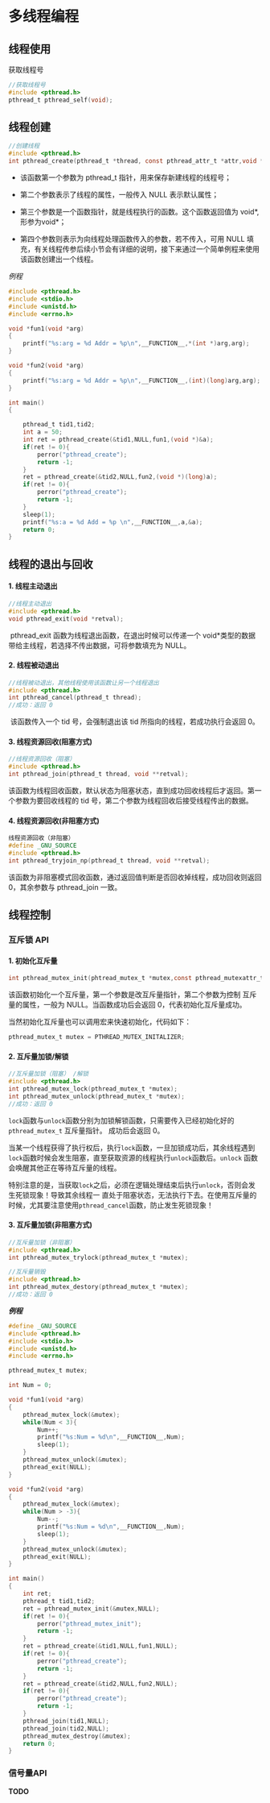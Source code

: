 # 多线程编程

## 线程使用

获取线程号

```c
//获取线程号
#include <pthread.h>
pthread_t pthread_self(void);
```

## 线程创建

```c
//创建线程
#include <pthread.h>
int pthread_create(pthread_t *thread, const pthread_attr_t *attr,void *(*start_routine) (void *), void *arg);
```

- 该函数第一个参数为 pthread_t 指针，用来保存新建线程的线程号；

- 第二个参数表示了线程的属性，一般传入 NULL 表示默认属性；

- 第三个参数是一个函数指针，就是线程执行的函数。这个函数返回值为 void\*,形参为void\*；

- 第四个参数则表示为向线程处理函数传入的参数，若不传入，可用 NULL 填充，有关线程传参后续小节会有详细的说明，接下来通过一个简单例程来使用该函数创建出一个线程。

*例程*

```c
#include <pthread.h>
#include <stdio.h>
#include <unistd.h>
#include <errno.h>

void *fun1(void *arg)
{
	printf("%s:arg = %d Addr = %p\n",__FUNCTION__,*(int *)arg,arg);
}

void *fun2(void *arg)
{
	printf("%s:arg = %d Addr = %p\n",__FUNCTION__,(int)(long)arg,arg);
}

int main()
{

	pthread_t tid1,tid2;
	int a = 50;
	int ret = pthread_create(&tid1,NULL,fun1,(void *)&a);
	if(ret != 0){
		perror("pthread_create");
		return -1;
	}
	ret = pthread_create(&tid2,NULL,fun2,(void *)(long)a);
	if(ret != 0){
		perror("pthread_create");
		return -1;
	}
	sleep(1);
	printf("%s:a = %d Add = %p \n",__FUNCTION__,a,&a);
	return 0;
}

```

## 线程的退出与回收

#### 1. 线程主动退出

```c
//线程主动退出
#include <pthread.h>
void pthread_exit(void *retval);
```

​	pthread_exit 函数为线程退出函数，在退出时候可以传递一个 void\*类型的数据带给主线程，若选择不传出数据，可将参数填充为 NULL。

#### 2. 线程被动退出

```c
//线程被动退出，其他线程使用该函数让另一个线程退出
#include <pthread.h>
int pthread_cancel(pthread_t thread);
//成功：返回 0
```

​	该函数传入一个 tid 号，会强制退出该 tid 所指向的线程，若成功执行会返回 0。

#### 3. 线程资源回收(阻塞方式)  

```c
//线程资源回收（阻塞）
#include <pthread.h>
int pthread_join(pthread_t thread, void **retval);
```

​	该函数为线程回收函数，默认状态为阻塞状态，直到成功回收线程后才返回。第一个参数为要回收线程的 tid 号，第二个参数为线程回收后接受线程传出的数据。

#### 4. 线程资源回收(非阻塞方式)  

```c
线程资源回收（非阻塞）
#define _GNU_SOURCE
#include <pthread.h>
int pthread_tryjoin_np(pthread_t thread, void **retval);
```

该函数为非阻塞模式回收函数，通过返回值判断是否回收掉线程，成功回收则返回 0，其余参数与 pthread_join 一致。

## 线程控制

### 互斥锁 API  

#### 1. 初始化互斥量

```c
int pthread_mutex_init(phtread_mutex_t *mutex,const pthread_mutexattr_t *restrict attr);
```

该函数初始化一个互斥量，第一个参数是改互斥量指针，第二个参数为控制  互斥量的属性，一般为 NULL。当函数成功后会返回 0，代表初始化互斥量成功。  

当然初始化互斥量也可以调用宏来快速初始化，代码如下：  

```c
pthread_mutex_t mutex = PTHREAD_MUTEX_INITALIZER;
```

#### 2. 互斥量加锁/解锁  

```c
//互斥量加锁（阻塞） /解锁
#include <pthread.h>
int pthread_mutex_lock(pthread_mutex_t *mutex);
int pthread_mutex_unlock(pthread_mutex_t *mutex);
//成功：返回 0
```

`lock`函数与`unlock`函数分别为加锁解锁函数，只需要传入已经初始化好的`pthread_mutex_t` 互斥量指针。 成功后会返回 0。 

当某一个线程获得了执行权后，执行`lock`函数，一旦加锁成功后，其余线程遇到`lock`函数时候会发生阻塞，直至获取资源的线程执行`unlock`函数后。`unlock` 函数会唤醒其他正在等待互斥量的线程。

特别注意的是，当获取`lock`之后，必须在逻辑处理结束后执行`unlock`，否则会发生死锁现象！导致其余线程一 直处于阻塞状态，无法执行下去。在使用互斥量的时候，尤其要注意使用`pthread_cancel`函数，防止发生死锁现象！

#### 3. 互斥量加锁(非阻塞方式)  

```c
//互斥量加锁（非阻塞）
#include <pthread.h>
int pthread_mutex_trylock(pthread_mutex_t *mutex);
```



```c
//互斥量销毁
#include <pthread.h>
int pthread_mutex_destory(pthread_mutex_t *mutex);
//成功：返回 0
```

***例程***

```c
#define _GNU_SOURCE 
#include <pthread.h>
#include <stdio.h>
#include <unistd.h>
#include <errno.h>

pthread_mutex_t mutex;

int Num = 0;

void *fun1(void *arg)
{
	pthread_mutex_lock(&mutex);
	while(Num < 3){
		Num++;
		printf("%s:Num = %d\n",__FUNCTION__,Num);
		sleep(1);
	}
	pthread_mutex_unlock(&mutex);
	pthread_exit(NULL);
}

void *fun2(void *arg)
{
	pthread_mutex_lock(&mutex);
	while(Num > -3){
		Num--;
		printf("%s:Num = %d\n",__FUNCTION__,Num);
		sleep(1);
	}
	pthread_mutex_unlock(&mutex);
	pthread_exit(NULL);
}

int main()
{
	int ret;
	pthread_t tid1,tid2;
	ret = pthread_mutex_init(&mutex,NULL);
	if(ret != 0){
		perror("pthread_mutex_init");
		return -1;
	}
	ret = pthread_create(&tid1,NULL,fun1,NULL);
	if(ret != 0){
		perror("pthread_create");
		return -1;
	}
	ret = pthread_create(&tid2,NULL,fun2,NULL);
	if(ret != 0){
		perror("pthread_create");
		return -1;
	}
	pthread_join(tid1,NULL);
	pthread_join(tid2,NULL);
	pthread_mutex_destroy(&mutex);
	return 0;
}
```



### 信号量API

**TODO**

